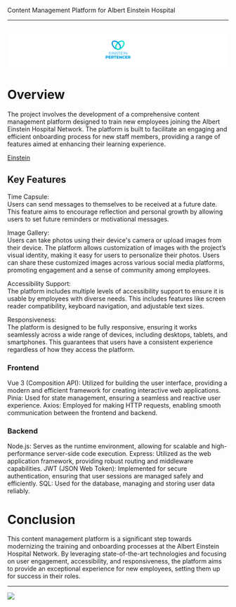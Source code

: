 Content Management Platform for Albert Einstein Hospital

---
![](https://github.com/Peixekru/pertencer_frontend/blob/main/_info/header.png)
---

# Overview

The project involves the development of a comprehensive content management platform designed to train new employees joining the Albert Einstein Hospital Network. The platform is built to facilitate an engaging and efficient onboarding process for new staff members, providing a range of features aimed at enhancing their learning experience.

[Einstein](https://www.einstein.br/)

## Key Features

Time Capsule:  
Users can send messages to themselves to be received at a future date. This feature aims to encourage reflection and personal growth by allowing users to set future reminders or motivational messages.  

Image Gallery:  
Users can take photos using their device's camera or upload images from their device.
The platform allows customization of images with the project’s visual identity, making it easy for users to personalize their photos.
Users can share these customized images across various social media platforms, promoting engagement and a sense of community among employees.  

Accessibility Support:  
The platform includes multiple levels of accessibility support to ensure it is usable by employees with diverse needs. This includes features like screen reader compatibility, keyboard navigation, and adjustable text sizes.

Responsiveness:  
The platform is designed to be fully responsive, ensuring it works seamlessly across a wide range of devices, including desktops, tablets, and smartphones. This guarantees that users have a consistent experience regardless of how they access the platform.

### Frontend

Vue 3 (Composition API): Utilized for building the user interface, providing a modern and efficient framework for creating interactive web applications. Pinia: Used for state management, ensuring a seamless and reactive user experience.
Axios: Employed for making HTTP requests, enabling smooth communication between the frontend and backend.

### Backend

Node.js: Serves as the runtime environment, allowing for scalable and high-performance server-side code execution.
Express: Utilized as the web application framework, providing robust routing and middleware capabilities.
JWT (JSON Web Token): Implemented for secure authentication, ensuring that user sessions are managed safely and efficiently.
SQL: Used for the database, managing and storing user data reliably.

# Conclusion

This content management platform is a significant step towards modernizing the training and onboarding processes at the Albert Einstein Hospital Network. By leveraging state-of-the-art technologies and focusing on user engagement, accessibility, and responsiveness, the platform aims to provide an exceptional experience for new employees, setting them up for success in their roles.

---
![](https://github.com/Peixekru/pertencer_frontend/blob/main/_info/descript.png)